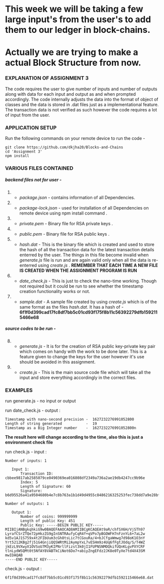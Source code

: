 # This week we will be taking a few large input's from the user's to add them to our ledger in block-chains.
# Actually we are trying to make a actual Block Structure from now.

### EXPLANATION OF ASSIGNMENT 3
The code requires the user to give number of inputs and number of outputs along with data for each input and output as and when prompted accordingly. The code internally adjusts the data into the format of object of classes and the data is stored in .dat files just as a implementational feature. The transaction data is not verified as such however the code requires a lot of input from the user.


### APPLICATION SETUP
Run the following commands on your remote device to run the code -
```
git clone https://github.com/dkjha20/Blocks-and-Chains
cd 'Assignment 3'
npm install
```

### VARIOUS FILES CONTAINED

##### backend files not for user -
1)  - *package.json* - contains information of all Dependencies.
2)  - *package-lock.json* - used for installation of all Dependencies on remote device using npm install command .
3)  - *private.pem* - Binary file for RSA private keys .
4)  - *public.pem* - Binary file for RSA public keys .
5)  - *hash.dat* - This is the binary file which is created and used to store the hash of all the transaction data for the latest transaction details enterred by the user. The things in this file become invalid when *generate.js* file is run and are again valid only when all the data is re-enterred using *create.js* .
**REMEMBER THAT EACH TIME A NEW FILE IS CREATED WHEN THE ASSIGNMENT PROGRAM IS RUN**
6)  - *date_check.js* - This is just to check the nano-time working. Though not required but it could be run to see whether the timestamp creation functionality works or not.
7)  - *sample.dat* - A sample file created by using *create.js* which is of the same format as the files *hash.dat*.
It has a hash of - **6f1f0d399cad17fc8df7bb5c01cd93f175f8b11c56392279dfb1592115466e68**

##### source codes to be run -
8)  - *generate.js* - It is for the creation of RSA public key-private key pair which comes on handy with the work to be done later. This is a feature given to change the keys for the user however it's use should be avoided in this assignment.
9) - *create.js* - This is the main source code file which will take all the input and store everything accordingly in the correct files.


### EXAMPLES

run generate.js - no input or output

run date_check.js - output :

```
Timestamp with nano-second precision -  1627232276991052800
Length of string generated           -  19
Timestamp as a Big Integer number    -  1627232276991052800n
```
**The result here will change according to the time, also this is just a environment check file**

run check.js - input :

```
Number of inputs: 1

   Input 1:
       Transaction ID: cbbee9817ab2585079ce0490369ea016808df2349a736a2ae19db4247cc9b96e
       Index: 5
       Length of Signature: 60
       Signature: b6d95526a41a9504680b4e7c8b763a1b1d49d4955c8486216325253fec738dd7a9e28bf921119c160f0702448615bbda08313f6a8eb668d20bf50598

Number of outputs: 1

   Output 1:
       Number of coins: 999999999
       Length of public Key: 451
       Public Key: -----BEGIN PUBLIC KEY-----
MIIBIjANBgkqhkiG9w0BAQEFAAOCAQ8AMIIBCgKCAQEAt9aR/chfSX6H/VjSTh97
LyrafCSrZTQe72pHkzZG9gInSNTRAufyCqR4f+qVPo7pBGOWFH7nFznYL6+7aL2w
kd5v1AJ1S759x4t2FIbUum3cGh8tsLic7tCGouRa/4+bJCfgaWmwg7d98oK1O3nY
Yrt5212KBg2fj51G4GnjiQQSWRtMi2AympYxL7vESHm9z4Uq6fFgtJOdq/S/T4WZ
jkEzL9VXwyX1OVSoU7M3yKIPNrllFizst3k0jI1FUPNSNMOQkifUQnKLgvPXYCRF
tlnLydWSQMt0t5NfAY8VABTkCiNot6Do7+abiyZngEFdz2JK8e0TyXe7td4X43SM
mwIDAQAB
-----END PUBLIC KEY-----
```       

check.js  - output :

```
6f1f0d399cad17fc8df7bb5c01cd93f175f8b11c56392279dfb1592115466e68.dat
```
